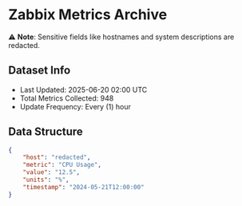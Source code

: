 # Zabbix Metrics Archive

⚠️ **Note**: Sensitive fields like hostnames and system descriptions are redacted.

## Dataset Info
- Last Updated: 2025-06-20 02:00 UTC
- Total Metrics Collected: 948
- Update Frequency: Every (1) hour

## Data Structure
```json
{
    "host": "redacted",
    "metric": "CPU Usage",
    "value": "12.5",
    "units": "%",
    "timestamp": "2024-05-21T12:00:00"
}
```
